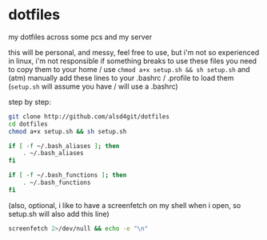 # dotfiles
my dotfiles across some pcs and my server

this will be personal, and messy, feel free to use, but i'm not so experienced in linux, i'm not responsible if something breaks
to use these files you need to copy them to your home / use ```chmod a+x setup.sh && sh setup.sh```
and (atm) manually add these lines to your .bashrc / .profile to load them (```setup.sh``` will assume you have / will use a .bashrc)

step by step:
```sh
git clone http://github.com/alsd4git/dotfiles
cd dotfiles
chmod a+x setup.sh && sh setup.sh
```

```sh
if [ -f ~/.bash_aliases ]; then
    . ~/.bash_aliases
fi

if [ -f ~/.bash_functions ]; then
    . ~/.bash_functions
fi
```

(also, optional, i like to have a screenfetch on my shell when i open, so setup.sh will also add this line)

```sh
screenfetch 2>/dev/null && echo -e "\n"
```